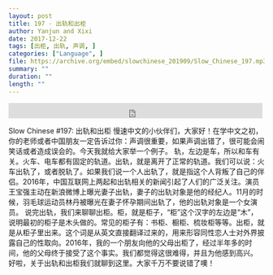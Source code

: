 ```yaml
---
layout: post
title: 197 - 出轨和出柜
author: Yanjun and Xixi
date: 2017-12-22
tags: [出柜, 出轨, 声调, ]
categories: ["Language", ]
file: https://archive.org/embed/slowchinese_201909/Slow_Chinese_197.mp3
summary: ""
duration: ""
length: ""
---
```


<iframe src="https://archive.org/embed/slowchinese_201909/Slow_Chinese_197.mp3" width="500" height="30" frameborder="0" webkitallowfullscreen="true" mozallowfullscreen="true" allowfullscreen></iframe>

Slow Chinese #197: 出轨和出柜
慢速中文的小伙伴们，大家好！在学中文之初，你的老师或者中国朋友一定告诉过你：声调很重要，如果声调出错了，很可能会闹笑话或者造成误会的。今天我就给大家举一个例子。
轨，左边是车，所以和车有关。火车、电车都有固定的轨道。出轨，就是离开了正常的轨道。我们可以说：火车出轨了，或者脱轨了。如果我们说一个人出轨了，就是指这个人背叛了自己的伴侣。2016年，中国互联网上两起和出轨相关的新闻引起了人们的广泛关注。演员王宝强主动在新浪微博上曝光妻子出轨，妻子的出轨对象是他的经纪人。11月的时候，羽毛球运动员林丹被曝光在妻子怀孕期间出轨了，他的出轨对象是一个女演员。
说完出轨，我们来聊聊出柜。柜，就是柜子，“柜”这个汉字的左边是“木”，说明最初的柜子是木头做的。常见的柜子有：书柜、橱柜、梳妆柜等等。出柜，就是从柜子里出来。这个词是从英文直接翻译过来的，用来形容同性恋人士对外界披露自己的性取向。2016年，我的一个朋友向他的父母出柜了，经过半年多的时间，他的父母终于接受了这个事实。我们都觉得这很难得，并且为他感到高兴。
好啦，关于出轨和出柜我们就聊到这里。大家千万不要说错了噢！
